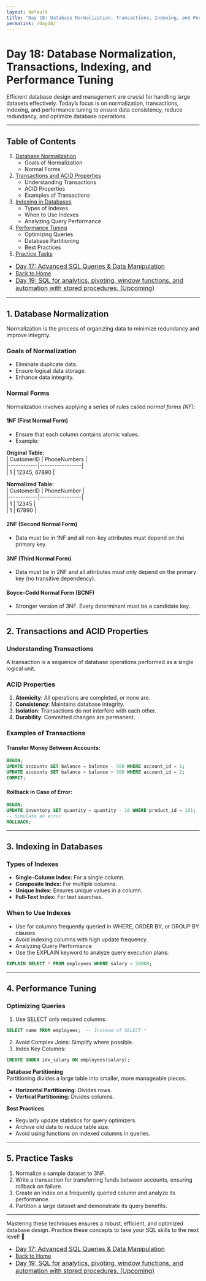 ```yaml
---
layout: default
title: "Day 18: Database Normalization, Transactions, Indexing, and Performance Tuning"
permalink: /day18/
---
```



# Day 18: Database Normalization, Transactions, Indexing, and Performance Tuning  

Efficient database design and management are crucial for handling large datasets effectively. Today’s focus is on normalization, transactions, indexing, and performance tuning to ensure data consistency, reduce redundancy, and optimize database operations.

---

## Table of Contents  
1. [Database Normalization](#database-normalization)  
   - Goals of Normalization
   - Normal Forms
2. [Transactions and ACID Properties](#transactions-and-acid-properties)  
   - Understanding Transactions
   - ACID Properties
   - Examples of Transactions
3. [Indexing in Databases](#indexing-in-databases)  
   - Types of Indexes
   - When to Use Indexes
   - Analyzing Query Performance
4. [Performance Tuning](#performance-tuning)  
   - Optimizing Queries
   - Database Partitioning
   - Best Practices
5. [Practice Tasks](#practice-tasks)  


- <a href="{{ site.baseurl }}/day17/" style="font-size: 16px;">  Day 17: Advanced SQL Queries & Data Manipulation </a>
- <a href="{{ site.baseurl }}/">Back to Home</a>
- <a href="{{ site.baseurl }}/day19/" style="font-size: 16px;"> Day 19: SQL for analytics, pivoting, window functions, and automation with stored procedures. (Upcoming) </a>

---

## **1. Database Normalization**  <a name="database-normalization"></a>
Normalization is the process of organizing data to minimize redundancy and improve integrity.

### **Goals of Normalization**  
- Eliminate duplicate data.  
- Ensure logical data storage.  
- Enhance data integrity.  

### **Normal Forms**  
Normalization involves applying a series of rules called *normal forms (NF)*:  

#### **1NF (First Normal Form)**  
- Ensure that each column contains atomic values.  
- Example:

**Original Table:**  
| CustomerID | PhoneNumbers    |  
|------------|-----------------|  
| 1          | 12345, 67890    |  

**Normalized Table:**  
| CustomerID | PhoneNumber     |  
|------------|-----------------|  
| 1          | 12345           |  
| 1          | 67890           |  

#### **2NF (Second Normal Form)**   
- Data must be in 1NF and all non-key attributes must depend on the primary key.   

#### **3NF (Third Normal Form)**   
- Data must be in 2NF and all attributes must only depend on the primary key (no transitive dependency).  

#### **Boyce-Codd Normal Form (BCNF)**   
- Stronger version of 3NF. Every determinant must be a candidate key.   

---

## **2. Transactions and ACID Properties**  <a name="transactions-and-acid-properties"></a>

### **Understanding Transactions**   
A transaction is a sequence of database operations performed as a single logical unit.   

### **ACID Properties**   
1. **Atomicity**: All operations are completed, or none are.   
2. **Consistency**: Maintains database integrity.   
3. **Isolation**: Transactions do not interfere with each other.   
4. **Durability**: Committed changes are permanent.   

### **Examples of Transactions**  
#### Transfer Money Between Accounts:  

```sql
BEGIN;
UPDATE accounts SET balance = balance - 500 WHERE account_id = 1;
UPDATE accounts SET balance = balance + 500 WHERE account_id = 2;
COMMIT;
```

#### Rollback in Case of Error:

```sql
BEGIN;
UPDATE inventory SET quantity = quantity - 10 WHERE product_id = 101;
-- Simulate an error
ROLLBACK;
```

---

## **3. Indexing in Databases** <a name="indexing-in-databases"></a>

### **Types of Indexes**  

- **Single-Column Index:** For a single column.  
- **Composite Index:** For multiple columns.  
- **Unique Index:** Ensures unique values in a column.  
- **Full-Text Index:** For text searches.  


### **When to Use Indexes**

- Use for columns frequently queried in WHERE, ORDER BY, or GROUP BY clauses.  
- Avoid indexing columns with high update frequency.  
- Analyzing Query Performance  
- Use the EXPLAIN keyword to analyze query execution plans:  

```sql
EXPLAIN SELECT * FROM employees WHERE salary > 50000;
```

---


## **4. Performance Tuning** <a name="performance-tuning"></a>

### **Optimizing Queries**  

1. Use SELECT only required columns:  

```sql
SELECT name FROM employees;  -- Instead of SELECT *  
```

2. Avoid Complex Joins: Simplify where possible.  
3. Index Key Columns:  

```sql
CREATE INDEX idx_salary ON employees(salary);
```

**Database Partitioning**  
Partitioning divides a large table into smaller, more manageable pieces.  
 
- **Horizontal Partitioning:** Divides rows.    
- **Vertical Partitioning:** Divides columns.    


**Best Practices**  
- Regularly update statistics for query optimizers.    
- Archive old data to reduce table size.    
- Avoid using functions on indexed columns in queries.    


---

##  **5. Practice Tasks** <a name="practice-tasks"></a>

1. Normalize a sample dataset to 3NF.  
2. Write a transaction for transferring funds between accounts, ensuring rollback on failure.    
3. Create an index on a frequently queried column and analyze its performance.    
4. Partition a large dataset and demonstrate its query benefits.        

---

Mastering these techniques ensures a robust, efficient, and optimized database design. Practice these concepts to take your SQL skills to the next level! 🚀


- <a href="{{ site.baseurl }}/day17/" style="font-size: 16px;">  Day 17: Advanced SQL Queries & Data Manipulation </a>
- <a href="{{ site.baseurl }}/">Back to Home</a>
- <a href="{{ site.baseurl }}/day19/" style="font-size: 16px;"> Day 19: SQL for analytics, pivoting, window functions, and automation with stored procedures. (Upcoming) </a>
